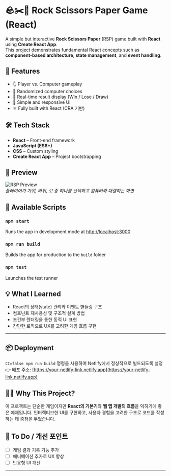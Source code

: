 # 🪨✂️📄 Rock Scissors Paper Game (React)

A simple but interactive **Rock Scissors Paper** (RSP) game built with **React** using **Create React App**.  
This project demonstrates fundamental React concepts such as **component-based architecture**, **state management**, and **event handling**.


## 🚀 Features

- 👆 Player vs. Computer gameplay
- 🧠 Randomized computer choices
- 🔄 Real-time result display (Win / Lose / Draw)
- 🎨 Simple and responsive UI
- ⚛️ Fully built with React (CRA 기반)



## 🛠 Tech Stack

- **React** – Front-end framework
- **JavaScript (ES6+)**
- **CSS** – Custom styling
- **Create React App** – Project bootstrapping



## 📸 Preview

![RSP Preview](./preview.gif)  
*플레이어가 가위, 바위, 보 중 하나를 선택하고 컴퓨터와 대결하는 화면*



## 📂 Available Scripts

### `npm start`
Runs the app in development mode at [http://localhost:3000](http://localhost:3000)

### `npm run build`
Builds the app for production to the `build` folder

### `npm test`
Launches the test runner



## 💡 What I Learned

- React의 상태(state) 관리와 이벤트 핸들링 구조
- 컴포넌트 재사용성 및 구조적 설계 방법
- 조건부 렌더링을 통한 동적 UI 표현
- 간단한 로직으로 UX를 고려한 게임 흐름 구현

---

## 📦 Deployment
`CI=false npm run build` 명령을 사용하여 Netlify에서 정상적으로 빌드되도록 설정
👉 배포 주소: [https://your-netlify-link.netlify.app](https://your-netlify-link.netlify.app)



## 🙋‍♀️ Why This Project?
이 프로젝트는 단순한 게임이지만 **React의 기본기**와 **웹 앱 개발의 흐름**을 익히기에 좋은 예제입니다.
인터랙티브한 UI를 구현하고, 사용자 경험을 고려한 구조로 코드를 작성하는 데 중점을 두었습니다.



## 📘 To Do / 개선 포인트

- [ ] 게임 결과 기록 기능 추가
- [ ] 애니메이션 추가로 UX 향상
- [ ] 반응형 UI 개선

---


